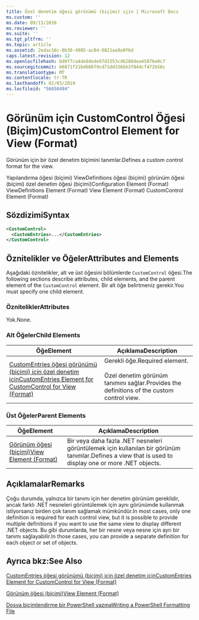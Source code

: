 ```yaml
---
title: Özel denetim öğesi görünümü (biçimi) için | Microsoft Docs
ms.custom: ''
ms.date: 09/13/2016
ms.reviewer: ''
ms.suite: ''
ms.tgt_pltfrm: ''
ms.topic: article
ms.assetid: 2edac16c-0b30-4985-ac84-0821aa9a9f6d
caps.latest.revision: 12
ms.openlocfilehash: bd0f7ca4de8dede97d1553cd62884ea45876e0c7
ms.sourcegitcommit: b6871f21bd666f9cd71dd336bb3f844cf472b56c
ms.translationtype: MT
ms.contentlocale: tr-TR
ms.lasthandoff: 02/03/2019
ms.locfileid: "56850494"
---
```

# <a name="customcontrol-element-for-view-format"></a><span data-ttu-id="2bb78-102">Görünüm için CustomControl Öğesi (Biçim)</span><span class="sxs-lookup"><span data-stu-id="2bb78-102">CustomControl Element for View (Format)</span></span>

<span data-ttu-id="2bb78-103">Görünüm için bir özel denetim biçimini tanımlar.</span><span class="sxs-lookup"><span data-stu-id="2bb78-103">Defines a custom control format for the view.</span></span>

<span data-ttu-id="2bb78-104">Yapılandırma öğesi (biçimi) ViewDefinitions öğesi (biçimi) görünüm öğesi (biçimi) özel denetim öğesi (biçimi)</span><span class="sxs-lookup"><span data-stu-id="2bb78-104">Configuration Element (Format) ViewDefinitions Element (Format) View Element (Format) CustomControl Element (Format)</span></span>

## <a name="syntax"></a><span data-ttu-id="2bb78-105">Sözdizimi</span><span class="sxs-lookup"><span data-stu-id="2bb78-105">Syntax</span></span>

```xml
<CustomControl>
  <CustomEntries>...</CustomEntries>
</CustomControl>
```

## <a name="attributes-and-elements"></a><span data-ttu-id="2bb78-106">Öznitelikler ve Öğeler</span><span class="sxs-lookup"><span data-stu-id="2bb78-106">Attributes and Elements</span></span>

<span data-ttu-id="2bb78-107">Aşağıdaki öznitelikler, alt ve üst öğesini bölümlerde `CustomControl` öğesi.</span><span class="sxs-lookup"><span data-stu-id="2bb78-107">The following sections describe attributes, child elements, and the parent element of the `CustomControl` element.</span></span> <span data-ttu-id="2bb78-108">Bir alt öğe belirtmeniz gerekir.</span><span class="sxs-lookup"><span data-stu-id="2bb78-108">You must specify one child element.</span></span>

### <a name="attributes"></a><span data-ttu-id="2bb78-109">Öznitelikler</span><span class="sxs-lookup"><span data-stu-id="2bb78-109">Attributes</span></span>

<span data-ttu-id="2bb78-110">Yok.</span><span class="sxs-lookup"><span data-stu-id="2bb78-110">None.</span></span>

### <a name="child-elements"></a><span data-ttu-id="2bb78-111">Alt Öğeler</span><span class="sxs-lookup"><span data-stu-id="2bb78-111">Child Elements</span></span>

|<span data-ttu-id="2bb78-112">Öğe</span><span class="sxs-lookup"><span data-stu-id="2bb78-112">Element</span></span>|<span data-ttu-id="2bb78-113">Açıklama</span><span class="sxs-lookup"><span data-stu-id="2bb78-113">Description</span></span>|
|-------------|-----------------|
|[<span data-ttu-id="2bb78-114">CustomEntries öğesi görünümü (biçimi) için özel denetim için</span><span class="sxs-lookup"><span data-stu-id="2bb78-114">CustomEntries Element for CustomControl for View (Format)</span></span>](./customentries-element-for-customcontrol-for-view-format.md)|<span data-ttu-id="2bb78-115">Gerekli öğe.</span><span class="sxs-lookup"><span data-stu-id="2bb78-115">Required element.</span></span><br /><br /> <span data-ttu-id="2bb78-116">Özel denetim görünüm tanımını sağlar.</span><span class="sxs-lookup"><span data-stu-id="2bb78-116">Provides the definitions of the custom control view.</span></span>|

### <a name="parent-elements"></a><span data-ttu-id="2bb78-117">Üst Öğeler</span><span class="sxs-lookup"><span data-stu-id="2bb78-117">Parent Elements</span></span>

|<span data-ttu-id="2bb78-118">Öğe</span><span class="sxs-lookup"><span data-stu-id="2bb78-118">Element</span></span>|<span data-ttu-id="2bb78-119">Açıklama</span><span class="sxs-lookup"><span data-stu-id="2bb78-119">Description</span></span>|
|-------------|-----------------|
|[<span data-ttu-id="2bb78-120">Görünüm öğesi (biçimi)</span><span class="sxs-lookup"><span data-stu-id="2bb78-120">View Element (Format)</span></span>](./view-element-format.md)|<span data-ttu-id="2bb78-121">Bir veya daha fazla .NET nesneleri görüntülemek için kullanılan bir görünüm tanımlar.</span><span class="sxs-lookup"><span data-stu-id="2bb78-121">Defines a view that is used to display one or more .NET objects.</span></span>|

## <a name="remarks"></a><span data-ttu-id="2bb78-122">Açıklamalar</span><span class="sxs-lookup"><span data-stu-id="2bb78-122">Remarks</span></span>

<span data-ttu-id="2bb78-123">Çoğu durumda, yalnızca bir tanımı için her denetim görünüm gereklidir, ancak farklı .NET nesneleri görüntülemek için aynı görünümde kullanmak istiyorsanız birden çok tanım sağlamak mümkündür.</span><span class="sxs-lookup"><span data-stu-id="2bb78-123">In most cases, only one definition is required for each control view, but it is possible to provide multiple definitions if you want to use the same view to display different .NET objects.</span></span> <span data-ttu-id="2bb78-124">Bu gibi durumlarda, her bir nesne veya nesne için ayrı bir tanımı sağlayabilir.</span><span class="sxs-lookup"><span data-stu-id="2bb78-124">In those cases, you can provide a separate definition for each object or set of objects.</span></span>

## <a name="see-also"></a><span data-ttu-id="2bb78-125">Ayrıca bkz:</span><span class="sxs-lookup"><span data-stu-id="2bb78-125">See Also</span></span>

[<span data-ttu-id="2bb78-126">CustomEntries öğesi görünümü (biçimi) için özel denetim için</span><span class="sxs-lookup"><span data-stu-id="2bb78-126">CustomEntries Element for CustomControl for View (Format)</span></span>](./customentries-element-for-customcontrol-for-view-format.md)

[<span data-ttu-id="2bb78-127">Görünüm öğesi (biçimi)</span><span class="sxs-lookup"><span data-stu-id="2bb78-127">View Element (Format)</span></span>](./view-element-format.md)

[<span data-ttu-id="2bb78-128">Dosya biçimlendirme bir PowerShell yazma</span><span class="sxs-lookup"><span data-stu-id="2bb78-128">Writing a PowerShell Formatting File</span></span>](./writing-a-powershell-formatting-file.md)
